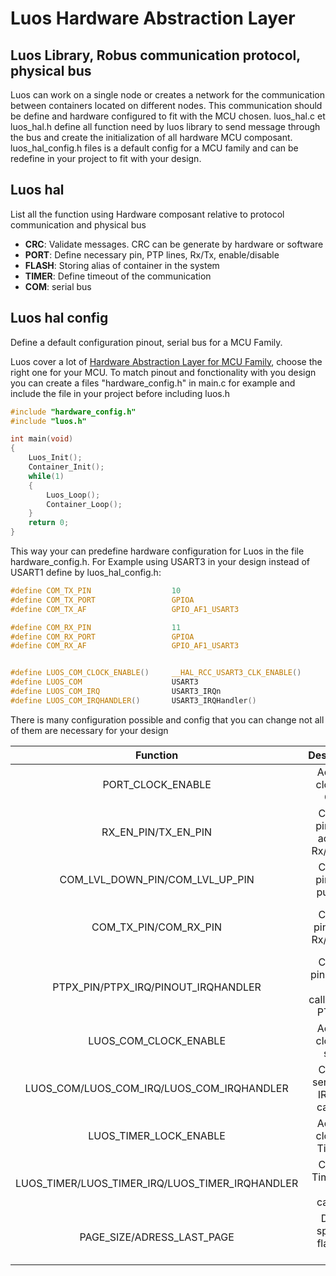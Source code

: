 
# Luos Hardware Abstraction Layer

## Luos Library, Robus communication protocol, physical bus

Luos can work on a single node or creates a network for the communication between containers located on different nodes. This communication should be define and hardware configured to fit with the MCU chosen. luos_hal.c et luos_hal.h define all function need by luos library to send message through the bus and create the initialization of all hardware MCU composant.
luos_hal_config.h files is a default config for a MCU family and can be redefine in your project to fit with your design.

## Luos hal
List all the function using Hardware composant relative to protocol communication and physical bus

- **CRC**: Validate messages. CRC can be generate by hardware or software
- **PORT**: Define necessary pin, PTP lines, Rx/Tx, enable/disable 
- **FLASH**: Storing alias of container in the system
- **TIMER**: Define timeout of the communication
- **COM**: serial bus

## Luos hal config
Define a default configuration pinout, serial bus for a MCU Family.

Luos cover a lot of <a href="https://github.com/Luos-io/LuosHAL" target="_blank">Hardware Abstraction Layer for MCU Family</a>, choose the right one for your MCU.
To match pinout and fonctionality with you design you can create a files "hardware_config.h" in main.c for example and include the file in your project before including luos.h
```C
#include "hardware_config.h"
#include "luos.h"

int main(void)
{
    Luos_Init();
    Container_Init();
    while(1)
    {
        Luos_Loop();
        Container_Loop();
    }
    return 0;
}

```
This way your can predefine hardware configuration for Luos in the file hardware_config.h.
For Example using USART3 in your design instead of USART1 define by luos_hal_config.h: 
```C
#define COM_TX_PIN                  10
#define COM_TX_PORT                 GPIOA
#define COM_TX_AF                   GPIO_AF1_USART3

#define COM_RX_PIN                  11
#define COM_RX_PORT                 GPIOA
#define COM_RX_AF                   GPIO_AF1_USART3


#define LUOS_COM_CLOCK_ENABLE()     __HAL_RCC_USART3_CLK_ENABLE()
#define LUOS_COM                    USART3
#define LUOS_COM_IRQ                USART3_IRQn
#define LUOS_COM_IRQHANDLER()       USART3_IRQHandler()

```

There is many configuration possible and config that you can change not all of them are necessary for your design

| Function | Description | Relative
| :---: | :---: | :---: |
| PORT_CLOCK_ENABLE | Activate clock for GPIO | Depends on port |
| RX_EN_PIN/TX_EN_PIN | Choose pinout to activate Rx/Tx com | Necessary for special com |
| COM_LVL_DOWN_PIN/COM_LVL_UP_PIN | Choose pinout to pull com | Necessary for special com |
| COM_TX_PIN/COM_RX_PIN | Choose pinout for Rx/Tx com | Adapt to the serial bus chosen |
| PTPX_PIN/PTPX_IRQ/PINOUT_IRQHANDLER | Choose pinout, IRQ and callback for PTP line | Necessary for topology detection |
| LUOS_COM_CLOCK_ENABLE | Activate clock for serial | Depends on serial bus |
| LUOS_COM/LUOS_COM_IRQ/LUOS_COM_IRQHANDLER | Choose serial bus, IRQ and callback| Adapt to the serial bus chosen |
| LUOS_TIMER_LOCK_ENABLE| Activate clock for Timeout| Necessary for Timeout |
| LUOS_TIMER/LUOS_TIMER_IRQ/LUOS_TIMER_IRQHANDLER | Choose Timer, IRQ and callback| Necessary for Timeout |
| PAGE_SIZE/ADRESS_LAST_PAGE | Define space in flash for alias| Necessary to rename container alias |


